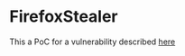 # FirefoxStealer

This a PoC for a vulnerability described [here](https://wojciechregula.blog/post/how-to-rob-a-firefox/)
